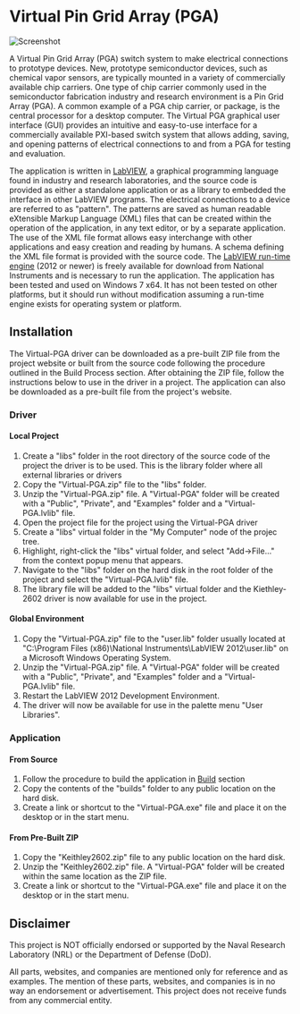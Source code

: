 # Virtual Pin Grid Array (PGA) #

<img src='http://virtual-pga.googlecode.com/files/Combined_Screenshot.png' alt='Screenshot' />

A Virtual Pin Grid Array (PGA) switch system to make electrical connections to prototype devices. New, prototype semiconductor devices, such as chemical vapor sensors, are typically mounted in a variety of commercially available chip carriers. One type of chip carrier commonly used in the semiconductor fabrication industry and research environment is a Pin Grid Array (PGA). A common example of a PGA chip carrier, or package, is the central processor for a desktop computer. The Virtual PGA graphical user interface (GUI) provides an intuitive and easy-to-use interface for a commercially available PXI-based switch system that allows adding, saving, and opening patterns of electrical connections to and from a PGA for testing and evaluation.

The application is written in [LabVIEW](https://www.ni.com/labview/), a graphical programming language found in industry and research laboratories, and the source code is provided as either a standalone application or as a library to embedded the interface in other LabVIEW programs. The electrical connections to a device are referred to as "pattern". The patterns are saved as human readable eXtensible Markup Language (XML) files that can be created within the operation of the application, in any text editor, or by a separate application. The use of the XML file format allows easy interchange with other applications and easy creation and reading by humans. A schema defining the XML file format is provided with the source code. The [LabVIEW run-time engine](http://joule.ni.com/nidu/cds/view/p/id/3433/lang/en) (2012 or newer) is freely available for download from National Instruments and is necessary to run the application. The application has been tested and used on Windows 7 x64. It has not been tested on other platforms, but it should run without modification assuming a run-time engine exists for operating system or platform.

## Installation ##

The Virtual-PGA driver can be downloaded as a pre-built ZIP file from the project website or built from the source code following the procedure outlined in the Build Process section. After obtaining the ZIP file, follow the instructions below to use in the driver in a project. The application can also be downloaded as a pre-built file from the project's website.

### Driver ###

#### Local Project ####

  1. Create a "libs" folder in the root directory of the source code of the project the driver is to be used. This is the library folder where all external libraries or drivers
  1. Copy the "Virtual-PGA.zip" file to the "libs" folder.
  1. Unzip the "Virtual-PGA.zip" file. A "Virtual-PGA" folder will be created with a "Public", "Private", and "Examples" folder and a "Virtual-PGA.lvlib" file.
  1. Open the project file for the project using the Virtual-PGA driver
  1. Create a "libs" virtual folder in the "My Computer" node of the projec tree.
  1. Highlight, right-click the "libs" virtual folder, and select "Add->File..." from the context popup menu that appears.
  1. Navigate to the "libs" folder on the hard disk in the root folder of the project and select the "Virtual-PGA.lvlib" file.
  1. The library file will be added to the "libs" virtual folder and the Kiethley-2602 driver is now available for use in the project.

#### Global Environment ####

  1. Copy the "Virtual-PGA.zip" file to the "user.lib" folder usually located at "C:\Program Files (x86)\National Instruments\LabVIEW 2012\user.lib" on a Microsoft Windows Operating System.
  1. Unzip the "Virtual-PGA.zip" file. A "Virtual-PGA" folder will be created with a "Public", "Private", and "Examples" folder and a "Virtual-PGA.lvlib" file.
  1. Restart the LabVIEW 2012 Development Environment.
  1. The driver will now be available for use in the palette menu "User Libraries".

### Application ###

#### From Source ####

  1. Follow the procedure to build the application in [Build](Build.md) section
  1. Copy the contents of the "builds" folder to any public location on the hard disk.
  1. Create a link or shortcut to the "Virtual-PGA.exe" file and place it on the desktop or in the start menu.

#### From Pre-Built ZIP ####

  1. Copy the "Keithley2602.zip" file to any public location on the hard disk.
  1. Unzip the "Keithley2602.zip" file. A "Virtual-PGA" folder will be created within the same location as the ZIP file.
  1. Create a link or shortcut to the "Virtual-PGA.exe" file and place it on the desktop or in the start menu.

## Disclaimer ##

This project is NOT officially endorsed or supported by the Naval Research Laboratory (NRL) or the Department of Defense (DoD).

All parts, websites, and companies are mentioned only for reference and as examples. The mention of these parts, websites, and companies is in no way an endorsement or advertisement. This project does not receive funds from any commercial entity.
